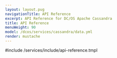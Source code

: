 ```yaml
---
layout: layout.pug
navigationTitle: API Reference
excerpt: API Reference for DC/OS Apache Cassandra
title: API Reference
menuWeight: 90
model: /dcos/services/cassandra/data.yml
render: mustache
---
```


#include /services/include/api-reference.tmpl
